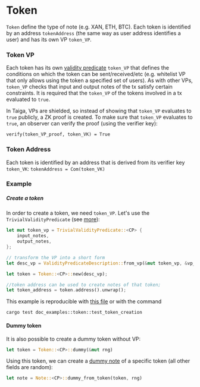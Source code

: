 # Token

`Token` define the type of note (e.g. XAN, ETH, BTC). Each token is identified by an address `tokenAddress` (the same way as user address identifies a user) and has its own VP `token_VP`.

### Token VP
Each token has its own [validity predicate](./validity-predicates.md) `token_VP` that defines the conditions on which the token can be sent/received/etc (e.g. whitelist VP that only allows using the token a specified set of users). As with other VPs, `token_VP` checks that input and output notes of the tx satisfy certain constraints.
It is required that the `token_VP` of the tokens involved in a tx evaluated to `true`.

In Taiga, VPs are shielded, so instead of showing that `token_VP` evaluates to `true` publicly, a ZK proof is created. To make sure that `token_VP`  evaluates to `true`, an observer can verify the proof (using the verifier key):

```verify(token_VP_proof, token_VK) = True```

### Token Address
Each token is identified by an address that is derived from its verifier key `token_VK`:
`tokenAddress = Com(token_VK)`


### Example
##### Create a token
In order to create a token, we need `token_VP`. Let's use the `TrivialValidityPredicate` (see [more](./validity-predicates.md)):
```rust
let mut token_vp = TrivialValidityPredicate::<CP> {
	input_notes,
	output_notes,
};

// transform the VP into a short form 
let desc_vp = ValidityPredicateDescription::from_vp(&mut token_vp, &vp_setup).unwrap();

let token = Token::<CP>::new(desc_vp);

//token address can be used to create notes of that token;
let token_address = token.address().unwrap();
```
This example is reproducible with [this file](https://github.com/anoma/taiga/blob/main/src/doc_examples/token.rs) or with the command
```
cargo test doc_examples::token::test_token_creation
```

#### Dummy token

It is also possible to create a dummy token without VP:

```rust
let token = Token::<CP>::dummy(&mut rng)
```

Using this token, we can create a [dummy note](./notes.md) of a specific token (all other fields are random):

```rust
let note = Note::<CP>::dummy_from_token(token, rng)
```
